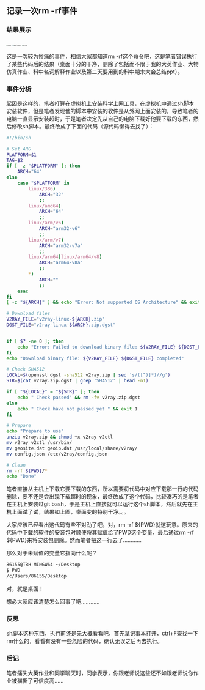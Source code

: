 ## 记录一次rm -rf事件

### 结果展示

<img src="https://www.picbed.cn/images/2021/06/21/psc.webp" alt="psc.webp" style="zoom: 15%;" />              <img src="https://www.picbed.cn/images/2021/06/21/psc1.webp" alt="psc1.webp" style="zoom:25%;" />                <img src="https://www.picbed.cn/images/2021/06/21/psc2.webp" alt="psc2.webp" style="zoom:15%;" />



这是一次较为惨痛的事件，相信大家都知道rm -rf这个命令吧，这是笔者错误执行了某些代码后的结果（桌面十分的干净，删除了包括而不限于我的大英作业、大物仿真作业、科中名词解释作业以及第二天要用到的科中期末大会总结ppt）。

### 事件分析

起因是这样的，笔者打算在虚拟机上安装科学上网工具，在虚拟机中通过sh脚本安装软件，但是笔者发现他的脚本中安装的软件是从外网上面安装的，导致笔者的电脑一直显示安装超时，于是笔者决定先从自己的电脑下载好他要下载的东西，然后修改sh脚本。最终改成了下面的代码（源代码懒得去找了）：

```sh
#!/bin/sh

# Set ARG
PLATFORM=$1
TAG=$2
if [ -z "$PLATFORM" ]; then
    ARCH="64"
else
    case "$PLATFORM" in
        linux/386)
            ARCH="32"
            ;;
        linux/amd64)
            ARCH="64"
            ;;
        linux/arm/v6)
            ARCH="arm32-v6"
            ;;
        linux/arm/v7)
            ARCH="arm32-v7a"
            ;;
        linux/arm64|linux/arm64/v8)
            ARCH="arm64-v8a"
            ;;
        *)
            ARCH=""
            ;;
    esac
fi
[ -z "${ARCH}" ] && echo "Error: Not supported OS Architecture" && exit 1

# Download files
V2RAY_FILE="v2ray-linux-${ARCH}.zip"
DGST_FILE="v2ray-linux-${ARCH}.zip.dgst"


if [ $? -ne 0 ]; then
    echo "Error: Failed to download binary file: ${V2RAY_FILE} ${DGST_FILE}" && exit 1
fi
echo "Download binary file: ${V2RAY_FILE} ${DGST_FILE} completed"

# Check SHA512
LOCAL=$(openssl dgst -sha512 v2ray.zip | sed 's/([^)]*)//g')
STR=$(cat v2ray.zip.dgst | grep 'SHA512' | head -n1)

if [ "${LOCAL}" = "${STR}" ]; then
    echo " Check passed" && rm -fv v2ray.zip.dgst
else
    echo " Check have not passed yet " && exit 1
fi

# Prepare
echo "Prepare to use"
unzip v2ray.zip && chmod +x v2ray v2ctl
mv v2ray v2ctl /usr/bin/
mv geosite.dat geoip.dat /usr/local/share/v2ray/
mv config.json /etc/v2ray/config.json

# Clean
rm -rf ${PWD}/*
echo "Done"
```

笔者直接从主机上下载它要下载的东西，所以需要将代码中对应下载那一行的代码删除，要不还是会出现下载超时的现象，最终改成了这个代码，比较凑巧的是笔者在主机上安装过git bash，于是主机上直接就可以运行这个sh脚本，然后就先在主机上面试了试，结果如上图，桌面变的特别干净。。。

大家应该已经看出这代码有些不对劲了吧，对，rm -rf ${PWD}就这玩意。原来的代码中下载的软件的安装包时顺便将其赋值给了PWD这个变量，最后通过rm -rf ${PWD}来将安装包删除。然而笔者把这一行去了…………

那么对于未赋值的变量它指向什么呢？

```sh
86155@TBH MINGW64 ~/Desktop
$ PWD
/c/Users/86155/Desktop
```

对，就是桌面！

想必大家应该清楚怎么回事了吧…………

### 反思

sh脚本这种东西，执行前还是先大概看看吧，首先拿记事本打开，ctrl+F查找一下rm什么的，看看有没有一些危险的代码，确认无误之后再去执行。

### 后记

笔者痛失大英作业和同学聊天时，同学表示，你跟老师说这些还不如跟老师说你作业被猫撕了可信度高……
